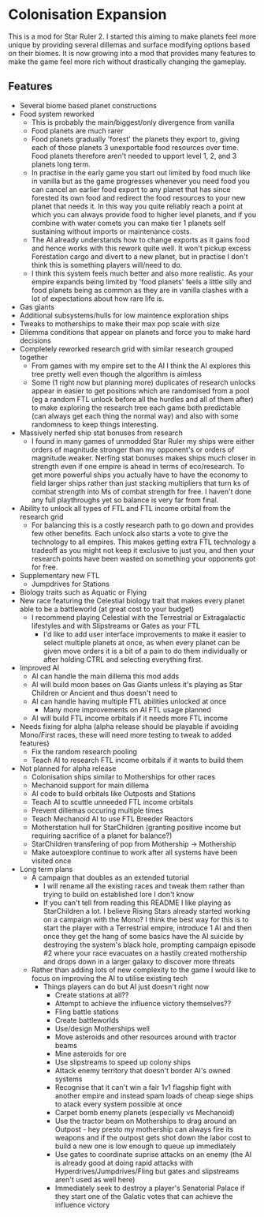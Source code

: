 # Colonisation Expansion

This is a mod for Star Ruler 2. I started this aiming to make planets feel more unique by providing several dillemas and surface modifying options based on their biomes. It is now growing into a mod that provides many features to make the game feel more rich without drastically changing the gameplay.

## Features

- Several biome based planet constructions
- Food system reworked
  - This is probably the main/biggest/only divergence from vanilla
  - Food planets are much rarer
  - Food planets gradually 'forest' the planets they export to, giving each of those planets 3 unexportable food resources over time. Food planets therefore aren't needed to upport level 1, 2, and 3 planets long term.
  - In practise in the early game you start out limited by food much like in vanilla but as the game progresses whenever you need food you can cancel an earlier food export to any planet that has since forested its own food and redirect the food resources to your new planet that needs it. In this way you quite reliably reach a point at which you can always provide food to higher level planets, and if you combine with water comets you can make tier 1 planets self sustaining without imports or maintenance costs.
  - The AI already understands how to change exports as it gains food and hence works with this rework quite well. It won't pickup excess Forestation cargo and divert to a new planet, but in practise I don't think this is something players will/need to do.
  - I think this system feels much better and also more realistic. As your empire expands being limited by 'food planets' feels a little silly and food planets being as common as they are in vanilla clashes with a lot of expectations about how rare life is.
- Gas giants
- Additional subsystems/hulls for low maintence exploration ships
- Tweaks to motherships to make their max pop scale with size
- Dilemma conditions that appear on planets and force you to make hard decisions
- Completely reworked research grid with similar research grouped together
  - From games with my empire set to the AI I think the AI explores this tree pretty well even though the algorithm is aimless
  - Some (1 right now but planning more) duplicates of research unlocks appear in easier to get positions which are randomised from a pool (eg a random FTL unlock before all the hurdles and all of them after) to make exploring the research tree each game both predictable (can always get each thing the normal way) and also with some randomness to keep things interesting.
- Massively nerfed ship stat bonuses from research
  - I found in many games of unmodded Star Ruler my ships were either orders of magnitude stronger than my opponent's or orders of magnitude weaker. Nerfing stat bonuses makes ships much closer in strength even if one empire is ahead in terms of eco/research. To get more powerful ships you actually have to have the economy to field larger ships rather than just stacking multipliers that turn ks of combat strength into Ms of combat strength for free. I haven't done any full playthroughs yet so balance is very far from final.
- Ability to unlock all types of FTL and FTL income orbital from the research grid
  - For balancing this is a costly research path to go down and provides few other benefits. Each unlock also starts a vote to give the technology to all empires. This makes getting extra FTL technology a tradeoff as you might not keep it exclusive to just you, and then your research points have been wasted on something your opponents got for free.
- Supplementary new FTL
  - Jumpdrives for Stations
- Biology traits such as Aquatic or Flying
- New race featuring the Celestial biology trait that makes every planet able to be a battleworld (at great cost to your budget)
  - I recommend playing Celestial with the Terrestrial or Extragalactic lifestyles and with Slipstreams or Gates as your FTL
    - I'd like to add user interface improvements to make it easier to select multiple planets at once, as when every planet can be given move orders it is a bit of a pain to do them individually or after holding CTRL and selecting everything first.
- Improved AI
  - AI can handle the main dillema this mod adds
  - AI will build moon bases on Gas Giants unless it's playing as Star Children or Ancient and thus doesn't need to
  - AI can handle having multiple FTL abilities unlocked at once
    - Many more improvements on AI FTL usage planned
  - AI will build FTL income orbitals if it needs more FTL income
- Needs fixing for alpha (alpha release should be playable if avoiding Mono/First races, these will need more testing to tweak to added features)
  - Fix the random research pooling
  - Teach AI to research FTL income orbitals if it wants to build them
- Not planned for alpha release
  - Colonisation ships similar to Motherships for other races
  - Mechanoid support for main dillema
  - AI code to build orbitals like Outposts and Stations
  - Teach AI to scuttle unneeded FTL income orbitals
  - Prevent dillemas occuring multiple times
  - Teach Mechanoid AI to use FTL Breeder Reactors
  - Motherstation hull for StarChildren (granting positive income but requiring sacrifice of a planet for balance?)
  - StarChildren transfering of pop from Mothership -> Mothership
  - Make autoexplore continue to work after all systems have been visited once
- Long term plans
  - A campaign that doubles as an extended tutorial
    - I will rename all the existing races and tweak them rather than trying to build on established lore I don't know
    - If you can't tell from reading this README I like playing as StarChildren a lot. I believe Rising Stars already started working on a campaign with the Mono? I think the best way for this is to start the player with a Terrestrial empire, introduce 1 AI and then once they get the hang of some basics have the AI suicide by destroying the system's black hole, prompting campaign episode #2 where your race evacuates on a hastily created mothership and drops down in a larger galaxy to discover more threats
  - Rather than adding lots of new complexity to the game I would like to focus on improving the AI to utilise existing tech
    - Things players can do but AI just doesn't right now
      - Create stations at all??
      - Attempt to achieve the influence victory themselves??
      - Fling battle stations
      - Create battleworlds
      - Use/design Motherships well
      - Move asteroids and other resources around with tractor beams
      - Mine asteroids for ore
      - Use slipstreams to speed up colony ships
      - Attack enemy territory that doesn't border AI's owned systems
      - Recognise that it can't win a fair 1v1 flagship fight with another empire and instead spam loads of cheap siege ships to atack every system possible at once
      - Carpet bomb enemy planets (especially vs Mechanoid)
      - Use the tractor beam on Motherships to drag around an Outpost - hey presto my mothership can always fire its weapons and if the outpost gets shot down the labor cost to build a new one is low enough to queue up immediately
      - Use gates to coordinate suprise attacks on an enemy (the AI is already good at doing rapid attacks with Hyperdrives/Jumpdrives/Fling but gates and slipstreams aren't used as well here)
      - Immediately seek to destroy a player's Senatorial Palace if they start one of the Galatic votes that can achieve the influence victory

